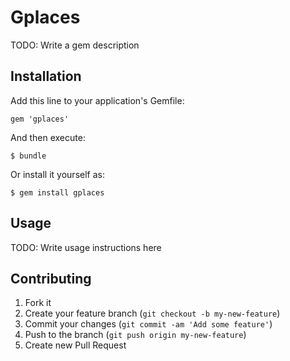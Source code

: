 # Gplaces

TODO: Write a gem description

## Installation

Add this line to your application's Gemfile:

    gem 'gplaces'

And then execute:

    $ bundle

Or install it yourself as:

    $ gem install gplaces

## Usage

TODO: Write usage instructions here

## Contributing

1. Fork it
2. Create your feature branch (`git checkout -b my-new-feature`)
3. Commit your changes (`git commit -am 'Add some feature'`)
4. Push to the branch (`git push origin my-new-feature`)
5. Create new Pull Request
